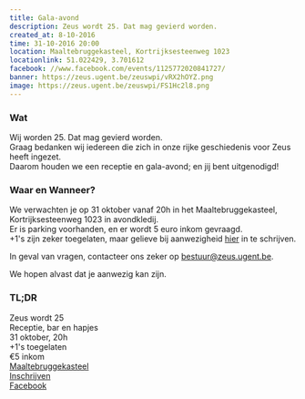 ```yaml
---
title: Gala-avond
description: Zeus wordt 25. Dat mag gevierd worden.
created_at: 8-10-2016
time: 31-10-2016 20:00
location: Maaltebruggekasteel, Kortrijksesteenweg 1023
locationlink: 51.022429, 3.701612
facebook: //www.facebook.com/events/1125772020841727/
banner: https://zeus.ugent.be/zeuswpi/vRX2hOYZ.png
image: https://zeus.ugent.be/zeuswpi/FS1Hc2l8.png
---
```

### Wat
Wij worden 25. Dat mag gevierd worden.  
Graag bedanken wij iedereen die zich in onze rijke geschiedenis voor Zeus heeft ingezet.  
Daarom houden we een receptie en gala-avond; en jij bent uitgenodigd!  

### Waar en Wanneer?
We verwachten je op 31 oktober vanaf 20h in het Maaltebruggekasteel, Kortrijksesteenweg 1023 in avondkledij.  
Er is parking voorhanden, en er wordt 5 euro inkom gevraagd.  
+1's zijn zeker toegelaten, maar gelieve bij aanwezigheid [hier](https://event.fkgent.be/events/115) in te schrijven.

In geval van vragen, contacteer ons zeker op bestuur@zeus.ugent.be.

We hopen alvast dat je aanwezig kan zijn.

### TL;DR
Zeus wordt 25   
Receptie, bar en hapjes  
31 oktober, 20h  
+1's toegelaten  
€5 inkom  
[Maaltebruggekasteel](http://www.maaltebruggekasteel.be/)  
[Inschrijven](https://event.fkgent.be/events/115)  
[Facebook](https://www.facebook.com/events/1125772020841727/)  
